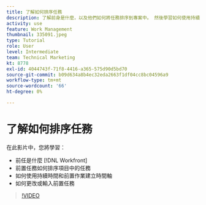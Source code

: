 ```yaml
---
title: 了解如何排序任務
description: 了解前身是什麼，以及他們如何將任務排序到專案中。 然後學習如何使用持續時間和前置任務來建立時間軸。
activity: use
feature: Work Management
thumbnail: 335091.jpeg
type: Tutorial
role: User
level: Intermediate
team: Technical Marketing
kt: 8778
exl-id: 4044743f-71f8-4416-a365-575d90d5bd70
source-git-commit: b09d634a8b4ec32eda2663f1df04cc8bc04596a9
workflow-type: tm+mt
source-wordcount: '66'
ht-degree: 0%

---
```


# 了解如何排序任務

在此影片中，您將學習：

* 前任是什麼 [!DNL  Workfront]
* 前置任務如何排序項目中的任務
* 如何使用持續時間和前置作業建立時間軸
* 如何更改或輸入前置任務

>[!VIDEO](https://video.tv.adobe.com/v/335091/?quality=12)

<!---
Learn more urls
There’s a lot more you can learn about predecessors, such as dependency type and lag. [!DNL Workfront] recommends getting the basics down first, then pulling those other features into your project planning. If you’re curious, here are some articles about additional functionality.
Overview of task predecessors
Create predecessor relationships by chaining tasks
Creating a predecessor relationship on the task list
Overview of lag types
Overview of task dependency types
--->

